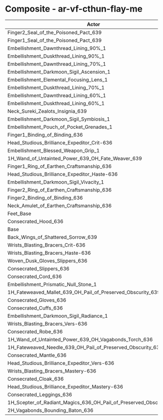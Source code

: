 # Composite - ar-vf-cthun-flay-me
| Actor | DPS | Increase |
|---|:---:|:---:|
|Finger2_Seal_of_the_Poisoned_Pact_639|1318141|1.09%|
|Finger1_Seal_of_the_Poisoned_Pact_639|1316632|0.97%|
|Embellishment_Dawnthread_Lining_90%_1|1314406|0.80%|
|Embellishment_Duskthread_Lining_90%_1|1313581|0.74%|
|Embellishment_Dawnthread_Lining_70%_1|1311956|0.61%|
|Embellishment_Darkmoon_Sigil_Ascension_1|1311472|0.58%|
|Embellishment_Elemental_Focusing_Lens_1|1311003|0.54%|
|Embellishment_Duskthread_Lining_70%_1|1310994|0.54%|
|Embellishment_Dawnthread_Lining_60%_1|1310457|0.50%|
|Embellishment_Duskthread_Lining_60%_1|1309751|0.44%|
|Neck_Sureki_Zealots_Insignia_639|1309434|0.42%|
|Embellishment_Darkmoon_Sigil_Symbiosis_1|1309109|0.39%|
|Embellishment_Pouch_of_Pocket_Grenades_1|1306525|0.20%|
|Finger1_Binding_of_Binding_636|1306140|0.17%|
|Head_Studious_Brilliance_Expeditor_Crit-636|1305668|0.13%|
|Embellishment_Blessed_Weapon_Grip_1|1305652|0.13%|
|1H_Wand_of_Untainted_Power_639_OH_Fate_Weaver_639|1305629|0.13%|
|Finger1_Ring_of_Earthen_Craftsmanship_636|1305407|0.11%|
|Head_Studious_Brilliance_Expeditor_Haste-636|1305343|0.11%|
|Embellishment_Darkmoon_Sigil_Vivacity_1|1305299|0.10%|
|Finger2_Ring_of_Earthen_Craftsmanship_636|1304866|0.07%|
|Finger2_Binding_of_Binding_636|1304561|0.05%|
|Neck_Amulet_of_Earthen_Craftsmanship_636|1304331|0.03%|
|Feet_Base|1304159|0.01%|
|Consecrated_Hood_636|1304153|0.01%|
|Base|1303965|0.00%|
|Back_Wings_of_Shattered_Sorrow_639|1303962|0.00%|
|Wrists_Blasting_Bracers_Crit-636|1303868|-0.01%|
|Wrists_Blasting_Bracers_Haste-636|1303743|-0.02%|
|Woven_Dusk_Gloves_Slippers_636|1303578|-0.03%|
|Consecrated_Slippers_636|1303524|-0.03%|
|Consecrated_Cord_636|1303403|-0.04%|
|Embellishment_Prismatic_Null_Stone_1|1303006|-0.07%|
|1H_Fateweaved_Mallet_639_OH_Pail_of_Preserved_Obscurity_639|1302683|-0.10%|
|Consecrated_Gloves_636|1302656|-0.10%|
|Consecrated_Cuffs_636|1302592|-0.11%|
|Embellishment_Darkmoon_Sigil_Radiance_1|1302443|-0.12%|
|Wrists_Blasting_Bracers_Vers-636|1302438|-0.12%|
|Consecrated_Robe_636|1302374|-0.12%|
|1H_Wand_of_Untainted_Power_639_OH_Vagabonds_Torch_636|1302186|-0.14%|
|1H_Fateweaved_Needle_639_OH_Pail_of_Preserved_Obscurity_639|1302080|-0.14%|
|Consecrated_Mantle_636|1302049|-0.15%|
|Head_Studious_Brilliance_Expeditor_Vers-636|1301674|-0.18%|
|Wrists_Blasting_Bracers_Mastery-636|1301171|-0.21%|
|Consecrated_Cloak_636|1301129|-0.22%|
|Head_Studious_Brilliance_Expeditor_Mastery-636|1300964|-0.23%|
|Consecrated_Leggings_636|1299494|-0.34%|
|1H_Scepter_of_Radiant_Magics_636_OH_Pail_of_Preserved_Obscurity_639|1299126|-0.37%|
|2H_Vagabonds_Bounding_Baton_636|1296885|-0.54%|
